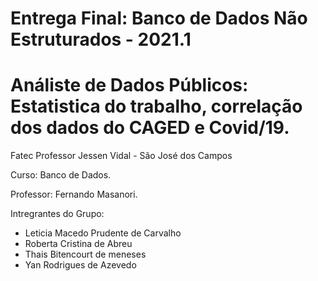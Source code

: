# Entrega Final: Banco de Dados Não Estruturados - 2021.1

# Análiste de Dados Públicos: Estatistica do trabalho, correlação dos dados do CAGED e Covid/19. 

Fatec Professor Jessen Vidal - São José dos Campos

Curso: Banco de Dados.

Professor: Fernando Masanori.

Intregrantes do Grupo:

* Leticia Macedo Prudente de Carvalho
* Roberta Cristina de Abreu
* Thais Bitencourt de meneses
* Yan Rodrigues de Azevedo

